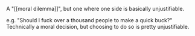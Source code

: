 A "[[moral dilemma]]", but one where one side is basically unjustifiable.

e.g. "Should I fuck over a thousand people to make a quick buck?" Technically a moral decision, but choosing to do so is pretty unjustifiable.
